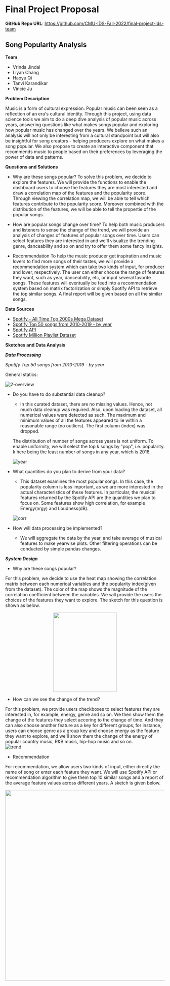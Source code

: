 # Final Project Proposal

**GitHub Repo URL**: https://github.com/CMU-IDS-Fall-2022/final-project-ids-team

## Song Popularity Analysis

**Team** 
* Vrinda Jindal
* Liyan Chang
* Haoyu Qi
* Tanvi Karandikar
* Vincie Ju

**Problem Description**

Music is a form of cultural expression. Popular music can been seen as a reflection of an era's cultural identity. Through this project, using data science tools we aim to do a deep dive analysis of popular music across years, answering questions like what makes songs popular and exploring how popular music has changed over the years. We believe such an analysis will not only be interesting from a cultural standpoint but will also be insightful for song creators - helping producers explore on what makes a song popular. We also propose to create an interactive component that recommends music to people based on their preferences by leveraging the power of data and patterns.


**Questions and Solutions**
- Why are these songs popular?
To solve this problem, we decide to explore the features. We will provide the functions to enable the dashboard users to choose the features they are most interested and draw a correlation map of the features and the popularity score. Through viewing the correlation map, we will be able to tell which features contribute to the popularity score. Moreover combined with the distribution of the features, we will be able to tell the propertie of the popular songs.

- How are popular songs change over time?
To help both music producers and listeners to sense the change of the trend, we will provide an analysis of changes of features of popular songs over time. Users can select features they are interested in and we'll visualize the trending genre, danceability and so on and try to offer them some fancy insights.

- Recommendation
To help the music producer get inspiration and music lovers to find more songs of their tastes, we will provide a recommendation system which can take two kinds of input, for producer and lover, respectively. The user can either choose the range of features they want, such as year, danceability, etc, or input several favorite songs. These features will eventually be feed into a recommendation system based on matrix factorization or simply Spotify API to retrieve the top similar songs. A final report will be given based on all the similar songs.  

**Data Sources**
- [Spotify - All Time Top 2000s Mega Dataset](https://www.kaggle.com/datasets/iamsumat/spotify-top-2000s-mega-dataset)
- [Spotify Top 50 songs from 2010-2019 - by year](https://www.kaggle.com/datasets/leonardopena/top-spotify-songs-from-20102019-by-year)
- [Spotify API](https://developer.spotify.com/documentation/web-api/)
- [Spotify Million Playlist Dataset](https://www.aicrowd.com/challenges/spotify-million-playlist-dataset-challenge)


**Sketches and Data Analysis**

***Data Processing***

*Spotify Top 50 songs from 2010-2019 - by year*

General statics:
    
![2-overview](./images/eda-2/overview.png)

* Do you have to do substantial data cleanup? 
    - In this curated dataset, there are no missing values. Hence, not much data cleanup was required. Also, upon loading the dataset, all numerical values were detected as such. The maximum and minimum values of all the features appeared to lie within a reasonable range (no outliers). The first column (index) was dropped. 

    The distribution of number of songs across years is not uniform. To enable uniformity, we will select the top k songs by "pop", i.e. popularity. k here being the least number of songs in any year, which is 2018.

    ![year](./images/eda-2/year.png)


* What quantities do you plan to derive from your data? 
    - This dataset examines the most popular songs. In this case, the popularity column is less important, as we are more interested in the actual characteristics of these features. In particular, the musical features returned by the Spotify API are the quantities we plan to focus on. Some features show high correlation, for example Energy(nrgy) and Loudness(dB).

    ![corr](./images/eda-2/pearsons_2.png)

* How will data processing be implemented?  
    - We will aggregate the data by the year, and take average of musical features to make yearwise plots. Other filtering operations can be conducted by simple pandas changes.

***System Design***

- Why are these songs popular?  
  
For this problem, we decide to use the heat map showing the correlation matrix between each numerical variables and the popularity index(given from the dataset). The color of the map shows the magnitude of the correlation coefficient between the variables. We will provide the users the choices of the features they want to explore. The sketch for this question is shown as below.

 <div align=center><img width="200" height="250" src="https://github.com/CMU-IDS-Fall-2022/final-project-ids-team/blob/main/images/sketch1.jpeg"/></div>
 
 - How can we see the change of the trend?  
 
 For this problem, we provide users checkboxes to select features they are interested in, for example, energy, genre and so on. We then show them the change of the features they select accoring to the change of time. And they can also choose another feature as a key for different groups, for instance, users can choose genre as a group key and choose energy as the feature they want to explore, and we'll show them the change of the energy of popular country music, R&B music, hip-hop music and so on.  
 ![trend](./images/trend.jpg)
 
 - Recommendation

For recommendation, we allow users two kinds of input, either directly the name of song or enter each feature they want. We will use Spotify API or recommendation algorithm to give them top 10 similar songs and a report of the average feature values across different years. A sketch is given below.

 <div align=center><img width="800" height="600" src="https://github.com/CMU-IDS-Fall-2022/final-project-ids-team/blob/main/images/IDSSketch.png"/></div>
 
 
